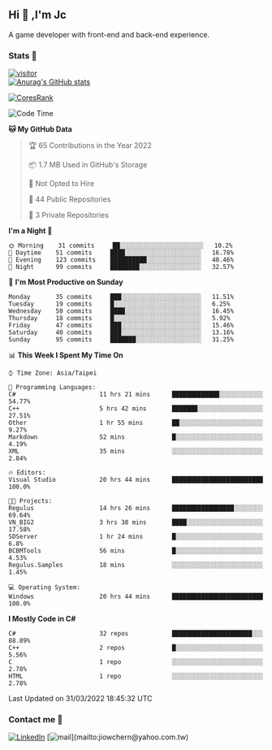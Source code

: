 ## Hi 👋 ,I'm Jc  

A game developer with front-end and back-end experience.  

### Stats  📝
[![visitor](https://visitor-badge.glitch.me/badge?page_id=jiowchern.jiowchern&style=flat-square&color=0088cc)](https://visitor-badge.glitch.me/badge?page_id=jiowchern.jiowchern&style=flat-square&color=0088cc)  
[![Anurag's GitHub stats](https://github-readme-stats.vercel.app/api?username=jiowchern&count_private=true&&show_icons=true)](https://github.com/anuraghazra/github-readme-stats)  
<!-- [![trophy](https://github-profile-trophy.vercel.app/?username=jiowchern)](https://github.com/ryo-ma/github-profile-trophy)   -->
[![CoresRank](https://cr-ss-service.azurewebsites.net/api/ScreenShot?widget=summary&username=jiowchern)](https://cr-ss-service.azurewebsites.net/api/ScreenShot?widget=summary&username=jiowchern)


<!--START_SECTION:waka-->
![Code Time](http://img.shields.io/badge/Code%20Time-261%20hrs%2018%20mins-blue)

**🐱 My GitHub Data** 

> 🏆 65 Contributions in the Year 2022
 > 
> 📦 1.7 MB Used in GitHub's Storage 
 > 
> 🚫 Not Opted to Hire
 > 
> 📜 44 Public Repositories 
 > 
> 🔑 3 Private Repositories  
 > 
**I'm a Night 🦉** 

```text
🌞 Morning    31 commits     ██░░░░░░░░░░░░░░░░░░░░░░░   10.2% 
🌆 Daytime    51 commits     ████░░░░░░░░░░░░░░░░░░░░░   16.78% 
🌃 Evening    123 commits    ██████████░░░░░░░░░░░░░░░   40.46% 
🌙 Night      99 commits     ████████░░░░░░░░░░░░░░░░░   32.57%

```
📅 **I'm Most Productive on Sunday** 

```text
Monday       35 commits     ███░░░░░░░░░░░░░░░░░░░░░░   11.51% 
Tuesday      19 commits     █░░░░░░░░░░░░░░░░░░░░░░░░   6.25% 
Wednesday    50 commits     ████░░░░░░░░░░░░░░░░░░░░░   16.45% 
Thursday     18 commits     █░░░░░░░░░░░░░░░░░░░░░░░░   5.92% 
Friday       47 commits     ███░░░░░░░░░░░░░░░░░░░░░░   15.46% 
Saturday     40 commits     ███░░░░░░░░░░░░░░░░░░░░░░   13.16% 
Sunday       95 commits     ███████░░░░░░░░░░░░░░░░░░   31.25%

```


📊 **This Week I Spent My Time On** 

```text
⌚︎ Time Zone: Asia/Taipei

💬 Programming Languages: 
C#                       11 hrs 21 mins      █████████████░░░░░░░░░░░░   54.77% 
C++                      5 hrs 42 mins       ███████░░░░░░░░░░░░░░░░░░   27.51% 
Other                    1 hr 55 mins        ██░░░░░░░░░░░░░░░░░░░░░░░   9.27% 
Markdown                 52 mins             █░░░░░░░░░░░░░░░░░░░░░░░░   4.19% 
XML                      35 mins             ░░░░░░░░░░░░░░░░░░░░░░░░░   2.84%

🔥 Editors: 
Visual Studio            20 hrs 44 mins      █████████████████████████   100.0%

🐱‍💻 Projects: 
Regulus                  14 hrs 26 mins      █████████████████░░░░░░░░   69.64% 
VN_BIG2                  3 hrs 38 mins       ████░░░░░░░░░░░░░░░░░░░░░   17.58% 
SDServer                 1 hr 24 mins        █░░░░░░░░░░░░░░░░░░░░░░░░   6.8% 
BCBMTools                56 mins             █░░░░░░░░░░░░░░░░░░░░░░░░   4.53% 
Regulus.Samples          18 mins             ░░░░░░░░░░░░░░░░░░░░░░░░░   1.45%

💻 Operating System: 
Windows                  20 hrs 44 mins      █████████████████████████   100.0%

```

**I Mostly Code in C#** 

```text
C#                       32 repos            ██████████████████████░░░   88.89% 
C++                      2 repos             █░░░░░░░░░░░░░░░░░░░░░░░░   5.56% 
C                        1 repo              ░░░░░░░░░░░░░░░░░░░░░░░░░   2.78% 
HTML                     1 repo              ░░░░░░░░░░░░░░░░░░░░░░░░░   2.78%

```



 Last Updated on 31/03/2022 18:45:32 UTC
<!--END_SECTION:waka-->



### Contact me 💬
[![LinkedIn](https://img.shields.io/badge/-JiowchernChen-0077B5?style==flat-square&logo=LinkedIn&logoColor=white)](https://www.linkedin.com/in/jiowchern-chen-4aaa90b7/) [![mail](https://img.shields.io/badge/-jiowchern%40yahoo.com.tw-blueviolet?style=flat-square&logo=yahoo!)](mailto:jiowchern@yahoo.com.tw)    

<!-- [![Linkedin Badge](https://img.shields.io/badge/-LinkedIn-blue?style=flat-square&logo=Linkedin&logoColor=white&link=https://www.linkedin.com/in/jiowchern-chen-4aaa90b7/)](https://www.linkedin.com/in/jiowchern-chen-4aaa90b7/) -->


<!--
**jiowchern/jiowchern** is a ✨ _special_ ✨ repository because its `README.md` (this file) appears on your GitHub profile.

Here are some ideas to get you started:

- 🔭 I’m currently working on ...
- 🌱 I’m currently learning ...
- 👯 I’m looking to collaborate on ...
- 🤔 I’m looking for help with ...
- 💬 Ask me about ...
- 📫 How to reach me: ...
- 😄 Pronouns: ...
- ⚡ Fun fact: ...
-->
